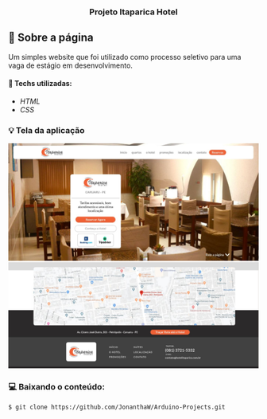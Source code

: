 
<h3 align="center">
  Projeto Itaparica Hotel
</h3>

## :rocket: Sobre a página

Um simples website que foi utilizado como processo seletivo para uma vaga de estágio em desenvolvimento.

#### :wrench: Techs utilizadas:
* _HTML_
* _CSS_

### :bulb: Tela da aplicação

![image](https://github.com/JonanthaW/ItaparicaHotel/blob/main/assets/example01.jpg)
![image](https://github.com/JonanthaW/ItaparicaHotel/blob/main/assets//example02.jpg)

### :computer: Baixando o conteúdo:

```bash
$ git clone https://github.com/JonanthaW/Arduino-Projects.git
```
